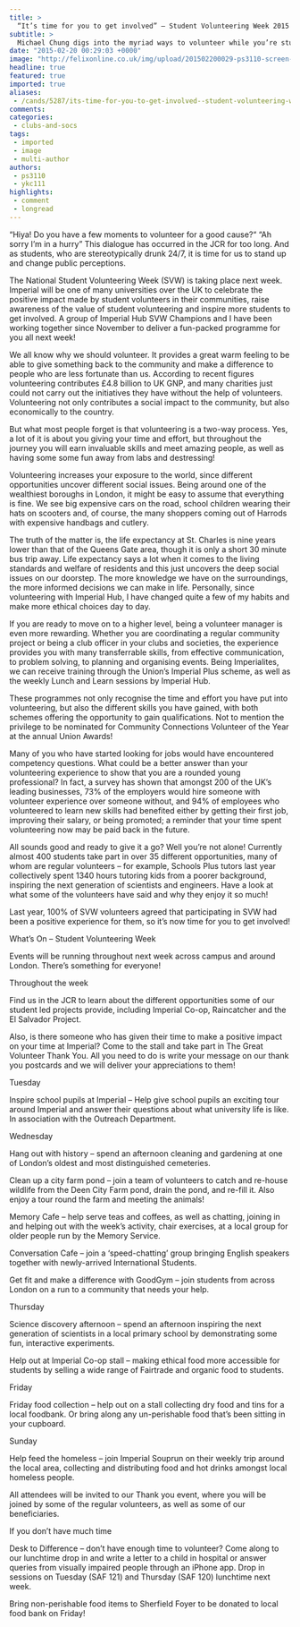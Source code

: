 ```yaml
---
title: >
  “It’s time for you to get involved” – Student Volunteering Week 2015
subtitle: >
  Michael Chung digs into the myriad ways to volunteer while you’re studying
date: "2015-02-20 00:29:03 +0000"
image: "http://felixonline.co.uk/img/upload/201502200029-ps3110-screen-shot-2015-02-20-at-00.28.51.png"
headline: true
featured: true
imported: true
aliases:
 - /cands/5287/its-time-for-you-to-get-involved--student-volunteering-week-2015
comments:
categories:
 - clubs-and-socs
tags:
 - imported
 - image
 - multi-author
authors:
 - ps3110
 - ykc111
highlights:
 - comment
 - longread
---
```


“Hiya! Do you have a few moments to volunteer for a good cause?“ “Ah sorry I’m in a hurry” This dialogue has occurred in the JCR for too long. And as students, who are stereotypically drunk 24/7, it is time for us to stand up and change public perceptions.

The National Student Volunteering Week (SVW) is taking place next week. Imperial will be one of many universities over the UK to celebrate the positive impact made by student volunteers in their communities, raise awareness of the value of student volunteering and inspire more students to get involved. A group of Imperial Hub SVW Champions and I have been working together since November to deliver a fun-packed programme for you all next week!

We all know why we should volunteer. It provides a great warm feeling to be able to give something back to the community and make a difference to people who are less fortunate than us. According to recent figures volunteering contributes £4.8 billion to UK GNP, and many charities just could not carry out the initiatives they have without the help of volunteers. Volunteering not only contributes a social impact to the community, but also economically to the country.

But what most people forget is that volunteering is a two-way process. Yes, a lot of it is about you giving your time and effort, but throughout the journey you will earn invaluable skills and meet amazing people, as well as having some some fun away from labs and destressing!

Volunteering increases your exposure to the world, since different opportunities uncover different social issues. Being around one of the wealthiest boroughs in London, it might be easy to assume that everything is fine. We see big expensive cars on the road, school children wearing their hats on scooters and, of course, the many shoppers coming out of Harrods with expensive handbags and cutlery.

The truth of the matter is, the life expectancy at St. Charles is nine years lower than that of the Queens Gate area, though it is only a short 30 minute bus trip away. Life expectancy says a lot when it comes to the living standards and welfare of residents and this just uncovers the deep social issues on our doorstep. The more knowledge we have on the surroundings, the more informed decisions we can make in life. Personally, since volunteering with Imperial Hub, I have changed quite a few of my habits and make more ethical choices day to day.

If you are ready to move on to a higher level, being a volunteer manager is even more rewarding. Whether you are coordinating a regular community project or being a club officer in your clubs and societies, the experience provides you with many transferrable skills, from effective communication, to problem solving, to planning and organising events. Being Imperialites, we can receive training through the Union’s Imperial Plus scheme, as well as the weekly Lunch and Learn sessions by Imperial Hub.

These programmes not only recognise the time and effort you have put into volunteering, but also the different skills you have gained, with both schemes offering the opportunity to gain qualifications. Not to mention the privilege to be nominated for Community Connections Volunteer of the Year at the annual Union Awards!

Many of you who have started looking for jobs would have encountered competency questions. What could be a better answer than your volunteering experience to show that you are a rounded young professional? In fact, a survey has shown that amongst 200 of the UK’s leading businesses, 73% of the employers would hire someone with volunteer experience over someone without, and 94% of employees who volunteered to learn new skills had benefited either by getting their first job, improving their salary, or being promoted; a reminder that your time spent volunteering now may be paid back in the future.

All sounds good and ready to give it a go? Well you’re not alone! Currently almost 400 students take part in over 35 different opportunities, many of whom are regular volunteers – for example, Schools Plus tutors last year collectively spent 1340 hours tutoring kids from a poorer background, inspiring the next generation of scientists and engineers. Have a look at what some of the volunteers have said and why they enjoy it so much!

Last year, 100% of SVW volunteers agreed that participating in SVW had been a positive experience for them, so it’s now time for you to get involved!

What’s On – Student Volunteering Week

Events will be running throughout next week across campus and around London. There’s something for everyone!

Throughout the week

Find us in the JCR to learn about the different opportunities some of our student led projects provide, including Imperial Co-op, Raincatcher and the El Salvador Project.

Also, is there someone who has given their time to make a positive impact on your time at Imperial? Come to the stall and take part in The Great Volunteer Thank You. All you need to do is write your message on our thank you postcards and we will deliver your appreciations to them!

Tuesday

Inspire school pupils at Imperial – Help give school pupils an exciting tour around Imperial and answer their questions about what university life is like. In association with the Outreach Department.

Wednesday

Hang out with history – spend an afternoon cleaning and gardening at one of London’s oldest and most distinguished cemeteries.

Clean up a city farm pond – join a team of volunteers to catch and re-house wildlife from the Deen City Farm pond, drain the pond, and re-fill it. Also enjoy a tour round the farm and meeting the animals!

Memory Cafe – help serve teas and coffees, as well as chatting, joining in and helping out with the week’s activity, chair exercises, at a local group for older people run by the Memory Service.

Conversation Cafe – join a ‘speed-chatting’ group bringing English speakers together with newly-arrived International Students.

Get fit and make a difference with GoodGym – join students from across London on a run to a community that needs your help.

Thursday

Science discovery afternoon – spend an afternoon inspiring the next generation of scientists in a local primary school by demonstrating some fun, interactive experiments.

Help out at Imperial Co-op stall – making ethical food more accessible for students by selling a wide range of Fairtrade and organic food to students.

Friday

Friday food collection – help out on a stall collecting dry food and tins for a local foodbank. Or bring along any un-perishable food that’s been sitting in your cupboard.

Sunday

Help feed the homeless – join Imperial Souprun on their weekly trip around the local area, collecting and distributing food and hot drinks amongst local homeless people.

All attendees will be invited to our Thank you event, where you will be joined by some of the regular volunteers, as well as some of our beneficiaries.

If you don’t have much time

Desk to Difference – don’t have enough time to volunteer? Come along to our lunchtime drop in and write a letter to a child in hospital or answer queries from visually impaired people through an iPhone app. Drop in sessions on Tuesday (SAF 121) and Thursday (SAF 120) lunchtime next week.

Bring non-perishable food items to Sherfield Foyer to be donated to local food bank on Friday!
